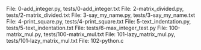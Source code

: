 File: 0-add_integer.py, tests/0-add_integer.txt
File: 2-matrix_divided.py, tests/2-matrix_divided.txt
File: 3-say_my_name.py, tests/3-say_my_name.txt
File: 4-print_square.py, tests/4-print_square.txt
File: 5-text_indentation.py, tests/5-text_indentation.txt
File: tests/6-max_integer_test.py
File: 100-matrix_mul.py, tests/100-matrix_mul.txt
File: 101-lazy_matrix_mul.py, tests/101-lazy_matrix_mul.txt
File: 102-python.c
